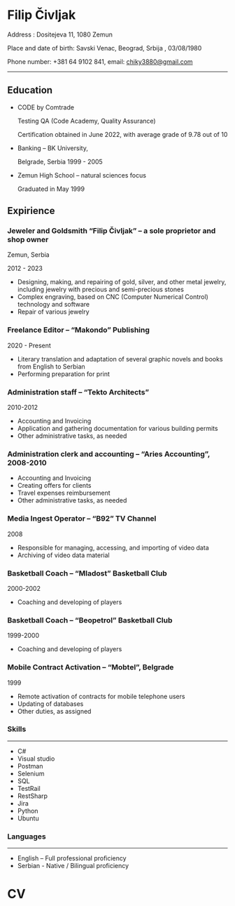  # **Filip Čivljak**

Address : Dositejeva 11, 1080 Zemun

Place and date of birth: Savski Venac, Beograd, Srbija , 03/08/1980

Phone number: +381 64 9102 841, email: chiky3880@gmail.com

___


## Education
-	 CODE by Comtrade

        Testing QA (Code Academy, Quality Assurance)
        
        Certification obtained in June 2022, with average grade of 9.78 out of 10

-	Banking – BK University,

    Belgrade, Serbia 1999 - 2005

-	Zemun High School – natural sciences focus

    Graduated in May 1999

## Expirience 
### Jeweler and Goldsmith “Filip Čivljak” – a sole proprietor and shop owner  

Zemun, Serbia

2012 - 2023
-	Designing, making, and repairing of  gold, silver, and other metal jewelry, including jewelry with precious and semi-precious stones
-	Complex engraving, based on CNC (Computer Numerical Control) technology and software
-	Repair of various jewelry
### Freelance Editor – “Makondo” Publishing
2020 - Present
-	Literary translation and adaptation of several graphic novels and books from English to Serbian
-	Performing preparation for print
### Administration staff – “Tekto Architects”   
2010-2012
-	Accounting and Invoicing
-	Application and gathering documentation for various building permits 
-	Other administrative tasks, as needed

### Administration clerk and accounting – “Aries Accounting”,  2008-2010
-	Accounting and Invoicing
-	Creating offers for clients
-	Travel expenses reimbursement
-	Other administrative tasks, as needed

### Media Ingest Operator – “B92” TV Channel
2008
-	Responsible for managing, accessing, and importing of video data 
-	Archiving of video data material
### Basketball Coach – “Mladost” Basketball Club
2000-2002
-	Coaching and developing of players

### Basketball Coach – “Beopetrol” Basketball Club
1999-2000
-	Coaching and developing of players

### Mobile Contract Activation – “Mobtel”, Belgrade
1999

-	Remote activation of contracts for mobile telephone users
-	Updating of databases
-	Other duties, as assigned


### Skills
---
-	C# 
-	Visual studio 
-	Postman
-	Selenium
-	SQL
-	TestRail
-   RestSharp
-	Jira
-   Python
-   Ubuntu

### Languages
---
-	English – Full professional proficiency
-	Serbian - Native / Bilingual proficiency


 



            


    
# CV
